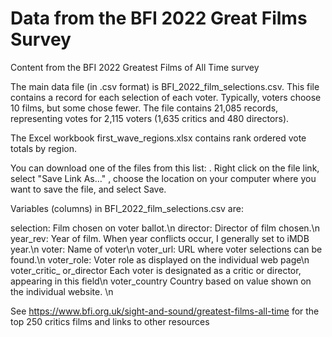 # Data from the BFI 2022 Great Films Survey
Content from the BFI 2022 Greatest Films of All Time survey

The main data file (in .csv format) is BFI_2022_film_selections.csv.  This file contains a record for each selection of each voter.  Typically, voters choose 10 films, but some chose fewer.  The file contains 21,085 records, representing votes for 2,115 voters (1,635 critics and 480 directors).

The Excel workbook first_wave_regions.xlsx contains rank ordered vote totals by region.

You can download one of the files from this list: <repository>.  Right click on the file link, select "Save Link As…" , choose the location on your computer where you want to save the file, and select Save.


Variables (columns) in BFI_2022_film_selections.csv are:

selection:        Film chosen on voter ballot.\n
director:         Director of film chosen.\n
year_rev:         Year of film.  When year conflicts occur, I generally set to iMDB year.\n
voter:            Name of voter\n
voter_url:        URL where voter selections can be found.\n
voter_role:       Voter role as displayed on the individual web page\n
voter_critic_
  or_director     Each voter is designated as a critic or director, appearing in this field\n
voter_country     Country based on value shown on the individual website. \n 

See https://www.bfi.org.uk/sight-and-sound/greatest-films-all-time for the top 250 critics films and links to other resources
